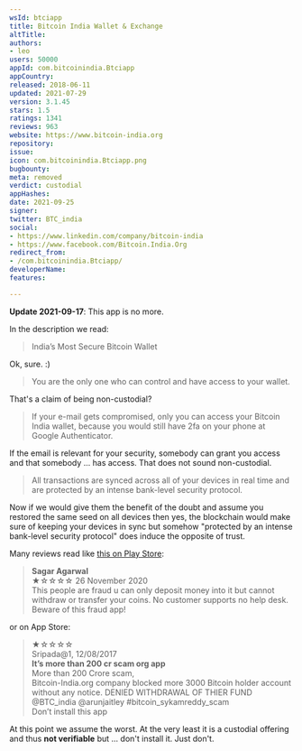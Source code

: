 ```yaml
---
wsId: btciapp
title: Bitcoin India Wallet & Exchange
altTitle: 
authors:
- leo
users: 50000
appId: com.bitcoinindia.Btciapp
appCountry: 
released: 2018-06-11
updated: 2021-07-29
version: 3.1.45
stars: 1.5
ratings: 1341
reviews: 963
website: https://www.bitcoin-india.org
repository: 
issue: 
icon: com.bitcoinindia.Btciapp.png
bugbounty: 
meta: removed
verdict: custodial
appHashes: 
date: 2021-09-25
signer: 
twitter: BTC_india
social:
- https://www.linkedin.com/company/bitcoin-india
- https://www.facebook.com/Bitcoin.India.Org
redirect_from:
- /com.bitcoinindia.Btciapp/
developerName: 
features: 

---
```


**Update 2021-09-17**: This app is no more.

In the description we read:

> India’s Most Secure Bitcoin Wallet

Ok, sure. :)

> You are the only one who can control and have access to your wallet.

That's a claim of being non-custodial?

> If your e-mail gets compromised, only you can access your Bitcoin India
  wallet, because you would still have 2fa on your phone at Google
  Authenticator.

If the email is relevant for your security, somebody can grant you access and
that somebody ... has access. That does not sound non-custodial.

> All transactions are synced across all of your devices in real time and are
  protected by an intense bank-level security protocol.

Now if we would give them the benefit of the doubt and assume you restored the
same seed on all devices then yes, the blockchain would make sure of keeping
your devices in sync but somehow "protected by an intense bank-level security
protocol" does induce the opposite of trust.

Many reviews read like [this on Play Store](https://play.google.com/store/apps/details?id=com.bitcoinindia.Btciapp&reviewId=gp%3AAOqpTOE83Fa_4e8yAHGLd4u4NXTsd_Tj8iJ-ZJDTJsibJFw987tNkwVz_mM3adWH9wvIvTN9--jTstHEgfo_NoY):

> **Sagar Agarwal**<br>
  ★☆☆☆☆ 26 November 2020<br>
  This people are fraud u can only deposit money into it but cannot withdraw or
  transfer your coins. No customer supports no help desk. Beware of this fraud
  app!

or on App Store:

> ★☆☆☆☆<br>
  Sripada@1, 12/08/2017<br>
  **It’s more than 200 cr scam org app**<br>
  More than 200 Crore scam,<br>
  Bitcoin-India.org company blocked more 3000 Bitcoin holder account without any
  notice. DENIED WITHDRAWAL OF THIER FUND @BTC_india @arunjaitley
  #bitcoin_sykamreddy_scam<br>
  Don’t install this app

At this point we assume the worst. At the very least it is a custodial offering
and thus **not verifiable** but ... don't install it. Just don't.
